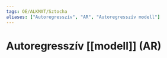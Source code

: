 ```yaml
---
tags: OE/ALKMAT/Sztocha 
aliases: ["Autoregresszív", "AR", "Autoregresszív modell"]
---
```

# Autoregresszív [[modell]] (AR)
